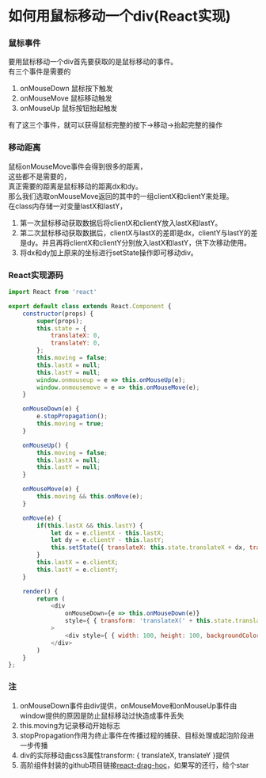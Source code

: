 # 如何用鼠标移动一个div(React实现)

### 鼠标事件
要用鼠标移动一个div首先要获取的是鼠标移动的事件。  
有三个事件是需要的
1. onMouseDown 鼠标按下触发
2. onMouseMove 鼠标移动触发
3. onMouseUp   鼠标按钮抬起触发

有了这三个事件，就可以获得鼠标完整的按下->移动->抬起完整的操作

### 移动距离
鼠标onMouseMove事件会得到很多的距离，  
这些都不是需要的，  
真正需要的距离是鼠标移动的距离dx和dy。  
那么我们选取onMouseMove返回的其中的一组clientX和clientY来处理。  
在class内存储一对变量lastX和lastY，
1. 第一次鼠标移动获取数据后将clientX和clientY放入lastX和lastY。
2. 第二次鼠标移动获取数据后，clientX与lastX的差即是dx，clientY与lastY的差是dy。并且再将clientX和clientY分别放入lastX和lastY，供下次移动使用。
3. 将dx和dy加上原来的坐标进行setState操作即可移动div。

### React实现源码
```javascript
import React from 'react'

export default class extends React.Component {
    constructor(props) {
        super(props);
        this.state = {
            translateX: 0,
            translateY: 0,
        };
        this.moving = false;
        this.lastX = null;
        this.lastY = null;
        window.onmouseup = e => this.onMouseUp(e);
        window.onmousemove = e => this.onMouseMove(e);
    }

    onMouseDown(e) {
        e.stopPropagation();
        this.moving = true;
    }

    onMouseUp() {
        this.moving = false;
        this.lastX = null;
        this.lastY = null;
    }

    onMouseMove(e) {
        this.moving && this.onMove(e);
    }

    onMove(e) {
        if(this.lastX && this.lastY) {
            let dx = e.clientX - this.lastX;
            let dy = e.clientY - this.lastY;
            this.setState({ translateX: this.state.translateX + dx, translateY: this.state.translateY + dy })
        }
        this.lastX = e.clientX;
        this.lastY = e.clientY;
    }

    render() {
        return (
            <div
                onMouseDown={e => this.onMouseDown(e)}
                style={ { transform: 'translateX(' + this.state.translateX + 'px)translateY(' + this.state.translateY + 'px)' } }
            >
                <div style={ { width: 100, height: 100, backgroundColor: 'blue' } } />
            </div>
        )
    }
};
```

### 注
1. onMouseDown事件由div提供，onMouseMove和onMouseUp事件由window提供的原因是防止鼠标移动过快造成事件丢失
2. this.moving为记录移动开始标志
3. stopPropagation作用为终止事件在传播过程的捕获、目标处理或起泡阶段进一步传播
4. div的实际移动由css3属性transform: { translateX, translateY }提供
5. 高阶组件封装的github项目链接[react-drag-hoc](https://github.com/yjy5264/react-drag-hoc)，如果写的还行，给个star


